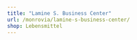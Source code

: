 ```yaml
---
title: "Lamine S. Business Center"
url: /monrovia/lamine-s-business-center/
shop: Lebensmittel
---
```

